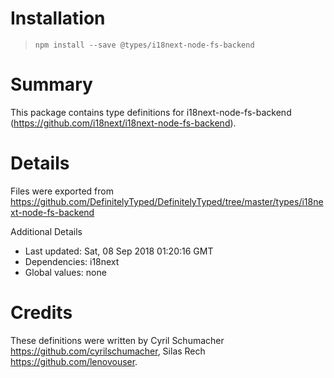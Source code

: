 # Installation
> `npm install --save @types/i18next-node-fs-backend`

# Summary
This package contains type definitions for i18next-node-fs-backend (https://github.com/i18next/i18next-node-fs-backend).

# Details
Files were exported from https://github.com/DefinitelyTyped/DefinitelyTyped/tree/master/types/i18next-node-fs-backend

Additional Details
 * Last updated: Sat, 08 Sep 2018 01:20:16 GMT
 * Dependencies: i18next
 * Global values: none

# Credits
These definitions were written by Cyril Schumacher <https://github.com/cyrilschumacher>, Silas Rech <https://github.com/lenovouser>.
